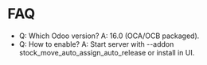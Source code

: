 # FAQ

- Q: Which Odoo version? A: 16.0 (OCA/OCB packaged).
- Q: How to enable? A: Start server with --addon stock_move_auto_assign_auto_release or install in UI.
